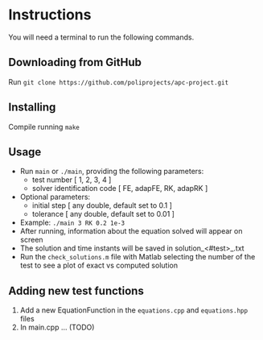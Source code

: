 # Instructions
You will need a terminal to run the following commands.

## Downloading from GitHub
Run ```git clone https://github.com/poliprojects/apc-project.git```

## Installing
Compile running ```make```

## Usage
* Run ```main``` or ```./main```, providing the following parameters:
	* test number [ 1, 2, 3, 4 ]
	* solver identification code [ FE, adapFE, RK, adapRK ]
* Optional parameters:
	* initial step [ any double, default set to 0.1 ]
	* tolerance [ any double, default set to 0.01 ]
* Example: ```./main 3 RK 0.2 1e-3```
* After running, information about the equation solved will appear on screen
* The solution and time instants will be saved in solution_<#test>\_<method>.txt
* Run the ```check_solutions.m``` file with Matlab selecting the number of the
test to see a plot of exact vs computed solution

## Adding new test functions
1) Add a new EquationFunction in the ```equations.cpp``` and
```equations.hpp``` files
2) In main.cpp ... (TODO)
